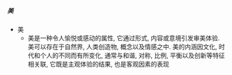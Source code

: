##### 美
- 美
	- 美是一种令人愉悦或感动的属性, 它通过形式, 内容或意境引发审美体验. 美可以存在于自然界, 人类创造物, 概念以及情感之中. 美的内涵因文化, 时代和个人的不同而有所变化, 通常与和谐, 对称, 比例, 平衡以及创新等特征相关联, 它既是主观体验的结果, 也是客观因素的表现



